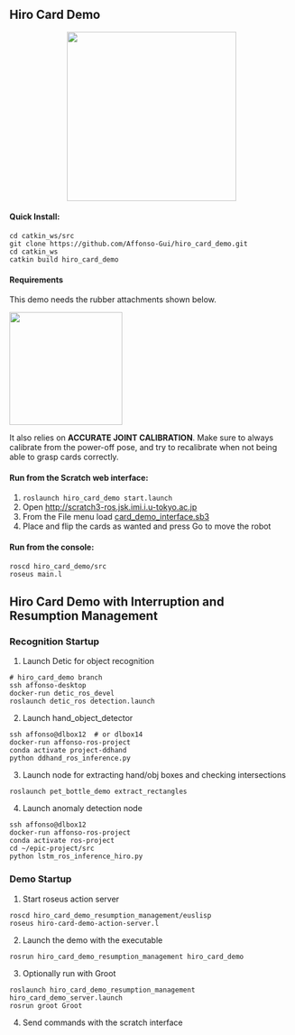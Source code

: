 ## Hiro Card Demo

<p align="center">
  <img height="300" src="https://user-images.githubusercontent.com/20625381/78788917-678e3280-79e7-11ea-97c1-b84a2465a2ca.jpg">
</p>

#### Quick Install:
```shell
cd catkin_ws/src
git clone https://github.com/Affonso-Gui/hiro_card_demo.git
cd catkin_ws
catkin build hiro_card_demo
```

#### Requirements

This demo needs the rubber attachments shown below.
<p align="left">
  <img height="200" src="https://user-images.githubusercontent.com/20625381/210297979-a8e0980b-6a55-4295-bf5e-c697ee2bdf58.jpg">

It also relies on **ACCURATE JOINT CALIBRATION**. 
Make sure to always calibrate from the power-off pose, and try to recalibrate when not being able to grasp cards correctly.

#### Run from the Scratch web interface:
1. `roslaunch hiro_card_demo start.launch`
1. Open http://scratch3-ros.jsk.imi.i.u-tokyo.ac.jp
1. From the File menu load [card_demo_interface.sb3](https://github.com/Affonso-Gui/hiro_card_demo/blob/master/src/card_demo_interface.sb3)
1. Place and flip the cards as wanted and press Go to move the robot


#### Run from the console:
```shell
roscd hiro_card_demo/src
roseus main.l
```

## Hiro Card Demo with Interruption and Resumption Management

### Recognition Startup

1. Launch Detic for object recognition
```
# hiro_card_demo branch
ssh affonso-desktop
docker-run detic_ros_devel
roslaunch detic_ros detection.launch
```

2. Launch hand\_object\_detector
```
ssh affonso@dlbox12  # or dlbox14
docker-run affonso-ros-project
conda activate project-ddhand
python ddhand_ros_inference.py
```

3. Launch node for extracting hand/obj boxes and checking intersections
```
roslaunch pet_bottle_demo extract_rectangles
```

4. Launch anomaly detection node
```
ssh affonso@dlbox12
docker-run affonso-ros-project
conda activate ros-project
cd ~/epic-project/src
python lstm_ros_inference_hiro.py
```

### Demo Startup

1. Start roseus action server
```
roscd hiro_card_demo_resumption_management/euslisp
roseus hiro-card-demo-action-server.l
```

2. Launch the demo with the executable
```
rosrun hiro_card_demo_resumption_management hiro_card_demo
```

3. Optionally run with Groot
```
roslaunch hiro_card_demo_resumption_management hiro_card_demo_server.launch
rosrun groot Groot
```

4. Send commands with the scratch interface
